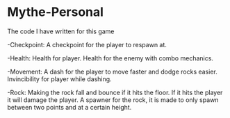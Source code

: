 # Mythe-Personal

The code I have written for this game

-Checkpoint:
A checkpoint for the player to respawn at.

-Health:
Health for player.
Health for the enemy with combo mechanics.

-Movement:
A dash for the player to move faster and dodge rocks easier.
Invincibility for player while dashing.

-Rock:
Making the rock fall and bounce if it hits the floor.
If it hits the player it will damage the player.
A spawner for the rock, it is made to only spawn between two points and at a certain height.
